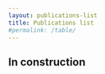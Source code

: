 ```yaml
---
layout: publications-list
title: Publications list
#permalink: /table/
---
```



## In construction

<!-- ## [home](./index.html) | MORE ? 
 -->



